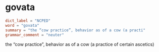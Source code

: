# govata

``` toml
dict_label = "NCPED"
word = "govata"
summary = "the “cow practice”, behavior as of a cow (a practi"
grammar_comment = "neuter"
```

the “cow practice”, behavior as of a cow (a practice of certain ascetics)

